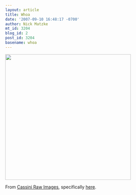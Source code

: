 ```yaml
---
layout: article
title: Whoa
date: '2007-09-10 16:48:17 -0700'
author: Nick Matzke
mt_id: 3204
blog_id: 2
post_id: 3204
basename: whoa
---
```

<img src="http://saturn.jpl.nasa.gov/multimedia/images/raw/casJPGBrowseS33/N00091826.jpg" alt="" width="400" height="400" />

From [Cassini Raw Images](http://saturn.jpl.nasa.gov/multimedia/images/raw/raw-images-list.cfm?browseLatest=1), specifically [here](http://saturn.jpl.nasa.gov/multimedia/images/raw/raw-images-details.cfm?feiImageID=126212).
